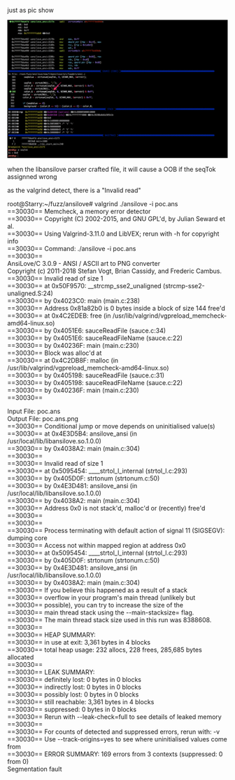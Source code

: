 just as pic show   
  
![the pic](https://github.com/CCCCCrash/POCs/blob/master/Bin/Tools-libansilove-1.0.0/poc.png)  
  
when the libansilove parser crafted file, it will cause a OOB if the seqTok assignned wrong   
  
as the valgrind detect, there is a "Invalid read"  

root@Starry:~/fuzz/ansilove# valgrind ./ansilove -i poc.ans  
==30030== Memcheck, a memory error detector  
==30030== Copyright (C) 2002-2015, and GNU GPL'd, by Julian Seward et al.  
==30030== Using Valgrind-3.11.0 and LibVEX; rerun with -h for copyright info  
==30030== Command: ./ansilove -i poc.ans  
==30030==  
AnsiLove/C 3.0.9 - ANSI / ASCII art to PNG converter  
Copyright (c) 2011-2018 Stefan Vogt, Brian Cassidy, and Frederic Cambus.  
==30030== Invalid read of size 1  
==30030==    at 0x50F9570: __strcmp_sse2_unaligned (strcmp-sse2-unaligned.S:24)  
==30030==    by 0x4023C0: main (main.c:238)  
==30030==  Address 0x81a82b0 is 0 bytes inside a block of size 144 free'd  
==30030==    at 0x4C2EDEB: free (in /usr/lib/valgrind/vgpreload_memcheck-amd64-linux.so)  
==30030==    by 0x4051E6: sauceReadFile (sauce.c:34)  
==30030==    by 0x4051E6: sauceReadFileName (sauce.c:22)  
==30030==    by 0x40236F: main (main.c:230)  
==30030==  Block was alloc'd at  
==30030==    at 0x4C2DB8F: malloc (in /usr/lib/valgrind/vgpreload_memcheck-amd64-linux.so)  
==30030==    by 0x405198: sauceReadFile (sauce.c:31)  
==30030==    by 0x405198: sauceReadFileName (sauce.c:22)  
==30030==    by 0x40236F: main (main.c:230)  
==30030==  
  
Input File: poc.ans  
Output File: poc.ans.png  
==30030== Conditional jump or move depends on uninitialised value(s)  
==30030==    at 0x4E3D5B4: ansilove_ansi (in /usr/local/lib/libansilove.so.1.0.0)  
==30030==    by 0x4038A2: main (main.c:304)  
==30030==  
==30030== Invalid read of size 1  
==30030==    at 0x5095454: ____strtol_l_internal (strtol_l.c:293)  
==30030==    by 0x405D0F: strtonum (strtonum.c:50)  
==30030==    by 0x4E3D481: ansilove_ansi (in /usr/local/lib/libansilove.so.1.0.0)  
==30030==    by 0x4038A2: main (main.c:304)  
==30030==  Address 0x0 is not stack'd, malloc'd or (recently) free'd  
==30030==  
==30030==  
==30030== Process terminating with default action of signal 11 (SIGSEGV): dumping core  
==30030==  Access not within mapped region at address 0x0  
==30030==    at 0x5095454: ____strtol_l_internal (strtol_l.c:293)  
==30030==    by 0x405D0F: strtonum (strtonum.c:50)  
==30030==    by 0x4E3D481: ansilove_ansi (in /usr/local/lib/libansilove.so.1.0.0)  
==30030==    by 0x4038A2: main (main.c:304)  
==30030==  If you believe this happened as a result of a stack  
==30030==  overflow in your program's main thread (unlikely but  
==30030==  possible), you can try to increase the size of the  
==30030==  main thread stack using the --main-stacksize= flag.  
==30030==  The main thread stack size used in this run was 8388608.  
==30030==  
==30030== HEAP SUMMARY:  
==30030==     in use at exit: 3,361 bytes in 4 blocks  
==30030==   total heap usage: 232 allocs, 228 frees, 285,685 bytes allocated  
==30030==  
==30030== LEAK SUMMARY:  
==30030==    definitely lost: 0 bytes in 0 blocks  
==30030==    indirectly lost: 0 bytes in 0 blocks  
==30030==      possibly lost: 0 bytes in 0 blocks  
==30030==    still reachable: 3,361 bytes in 4 blocks  
==30030==         suppressed: 0 bytes in 0 blocks  
==30030== Rerun with --leak-check=full to see details of leaked memory  
==30030==  
==30030== For counts of detected and suppressed errors, rerun with: -v  
==30030== Use --track-origins=yes to see where uninitialised values come from  
==30030== ERROR SUMMARY: 169 errors from 3 contexts (suppressed: 0 from 0)  
Segmentation fault